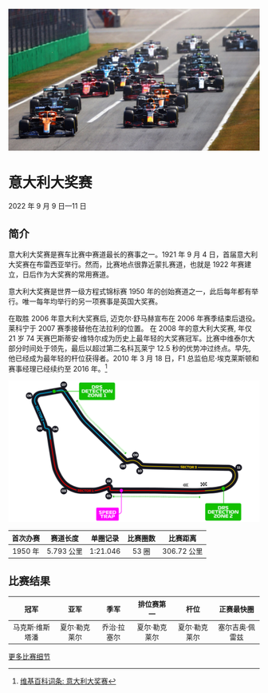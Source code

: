 ![意大利大奖赛](/media/img/photos/it.jpg)

# 意大利大奖赛

2022 年 9 月 9 日—11 日

## 简介

意大利大奖赛是赛车比赛中赛道最长的赛事之一。1921 年 9 月 4 日，首届意大利大奖赛在布雷西亚举行。然而，比赛地点很靠近蒙扎赛道，也就是 1922 年赛建立，日后作为大奖赛的常用赛道。

意大利大奖赛是世界一级方程式锦标赛 1950 年的创始赛道之一，此后每年都有举行。唯一每年均举行的另一项赛事是英国大奖赛。

在取胜 2006 年意大利大奖赛后, 迈克尔·舒马赫宣布在 2006 年赛季结束后退役。莱科宁于 2007 赛季接替他在法拉利的位置。 在 2008 年的意大利大奖赛, 年仅 21 岁 74 天赛巴斯蒂安·维特尔成为历史上最年轻的大奖赛冠军。比赛中维泰尔大部分时间处于领先，最后以超过第二名科瓦莱宁 12.5 秒的优势冲过终点。早先, 他已经成为最年轻的杆位获得者。2010 年 3 月 18 日，F1 总监伯尼·埃克莱斯顿和赛事经理已经续约至 2016 年。[^1]

![赛道图](/media/img/circuits/it-2022.png)

| 首次办赛 |  赛道长度  | 单圈记录 | 比赛圈数 |  比赛距离   |
| :------: | :--------: | :------: | :------: | :---------: |
| 1950 年  | 5.793 公里 | 1:21.046 |  53 圈   | 306.72 公里 |

## 比赛结果

|      冠军       |     亚军      |    季军     |  排位赛第一   |     杆位      |   正赛最快圈    |
| :-------------: | :-----------: | :---------: | :-----------: | :-----------: | :-------------: |
| 马克斯·维斯塔潘 | 夏尔·勒克莱尔 | 乔治·拉塞尔 | 夏尔·勒克莱尔 | 夏尔·勒克莱尔 | 塞尔吉奥·佩雷兹 |

[更多比赛细节](https://www.formula1.com/en/racing/2022/Italy.html)

[^1]: [维基百科词条: 意大利大奖赛](https://zh.wikipedia.org/wiki/%E6%84%8F%E5%A4%A7%E5%88%A9%E5%A4%A7%E5%A5%96%E8%B5%9B)
